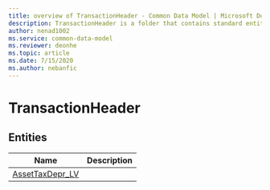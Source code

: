 ```yaml
---
title: overview of TransactionHeader - Common Data Model | Microsoft Docs
description: TransactionHeader is a folder that contains standard entities related to the Common Data Model.
author: nenad1002
ms.service: common-data-model
ms.reviewer: deonhe
ms.topic: article
ms.date: 7/15/2020
ms.author: nebanfic
---
```


# TransactionHeader


## Entities

|Name|Description|
|---|---|
|[AssetTaxDepr_LV](AssetTaxDepr_LV.md)||
